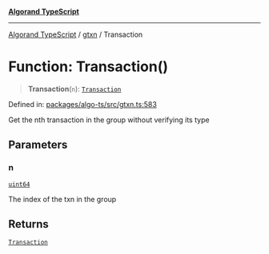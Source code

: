 [**Algorand TypeScript**](../../README.md)

***

[Algorand TypeScript](../../modules.md) / [gtxn](../README.md) / Transaction

# Function: Transaction()

> **Transaction**(`n`): [`Transaction`](../type-aliases/Transaction.md)

Defined in: [packages/algo-ts/src/gtxn.ts:583](https://github.com/algorandfoundation/puya-ts/blob/main/packages/algo-ts/src/gtxn.ts#L583)

Get the nth transaction in the group without verifying its type

## Parameters

### n

[`uint64`](../../index/type-aliases/uint64.md)

The index of the txn in the group

## Returns

[`Transaction`](../type-aliases/Transaction.md)
